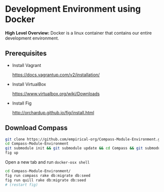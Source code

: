 # Development Environment using Docker

__High Level Overview:__ Docker is a linux container that contains our entire development environment. 


## Prerequisites

* Install Vagrant

  https://docs.vagrantup.com/v2/installation/

* Install VirtualBox 

  https://www.virtualbox.org/wiki/Downloads

* Install Fig
  
  http://orchardup.github.io/fig/install.html

## Download Compass

~~~ sh
git clone https://github.com/empirical-org/Compass-Module-Environment.git
cd Compass-Module-Environment
git submodule init && git submodule update && cd Compass && git submodule init && git submodule update && cd ../Compass-API && git submodule init && git submodule update && cd ..
fig up
~~~

Open a new tab and run `docker-osx shell`

~~~ sh
cd Compass-Module-Environment/
fig run compass rake db:migrate db:seed
fig run quill rake db:migrate db:seed
# (restart fig)
~~~
